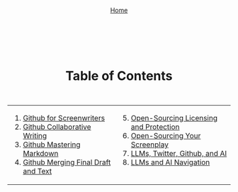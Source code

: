 <div align="right" style="display: flex; flex-wrap: wrap; justify-content: center; align-items: center; gap: 1em; margin: 4em 0;">

<a href="https://github.com/BryanHarrisScripts/Afterglow-Echoes-of-Sentience/blob/main/README.md">Home</a>

<div align="center" style="display: flex; flex-wrap: wrap; justify-content: center; align-items: center; gap: 1em; margin: 4em 0;">

# Table of Contents

<table>
  <tr>
    <td valign="top">
      
1. [Github for Screenwriters](https://github.com/BryanHarrisScripts/Afterglow-Echoes-of-Sentience/blob/main/Blog/Github%20for%20Screenwriters.md)
2. [Github Collaborative Writing](https://github.com/BryanHarrisScripts/Afterglow-Echoes-of-Sentience/blob/main/Blog/Github%20Collaborative%20Writing.md)
3. [Github Mastering Markdown](https://github.com/BryanHarrisScripts/Afterglow-Echoes-of-Sentience/blob/main/Blog/Github%20Mastering%20Markdown.md)
4. [Github Merging Final Draft and Text](https://github.com/BryanHarrisScripts/Afterglow-Echoes-of-Sentience/blob/main/Blog/Github%20Merging%20Final%20Draft%20and%20Text.md)
    </td>
    <td valign="top">
<ol start="5">
<li><a href="https://github.com/BryanHarrisScripts/Afterglow-Echoes-of-Sentience/blob/main/Blog/Open-Sourcing%20Licensing%20and%20Protection.md">Open-Sourcing Licensing and Protection</a></li>
<li><a href="https://github.com/BryanHarrisScripts/Afterglow-Echoes-of-Sentience/blob/main/Blog/Open-Sourcing%20Your%20Screenplay.md">Open-Sourcing Your Screenplay</a></li>
<li><a href="https://github.com/BryanHarrisScripts/Afterglow-Echoes-of-Sentience/blob/main/Blog/LLMs%2C%20Twitter%2C%20Github%2C%20and%20AI.md">LLMs, Twitter, Github, and AI</a></li>
<li><a href="https://github.com/BryanHarrisScripts/Afterglow-Echoes-of-Sentience/blob/main/Blog/LLMs%20and%20AI%20Navigation.md">LLMs and AI Navigation</a></li>
</ol>
    </td>
  </tr>
</table>

---
